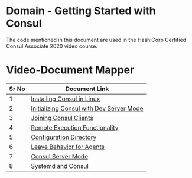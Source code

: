 # Domain - Getting Started with Consul

The code mentioned in this document are used in the HashiCorp Certified Consul Associate 2020 video course.

# Video-Document Mapper

| Sr No | Document Link                                    |
| ----- | ------------------------------------------------ |
| 1     | [Installing Consul in Linux][plda]               |
| 2     | [Initializing Consul with Dev Server Mode][pldb] |
| 3     | [Joining Consul Clients][pldc]                   |
| 4     | [Remote Execution Functionality][pldd]           |
| 5     | [Configuration Directory][plde]                  |
| 6     | [Leave Behavior for Agents][pldf]                |
| 7     | [Consul Server Mode][pldg]                       |
| 8     | [Systemd and Consul][pldh]                       |

[plda]: https://github.com/abhi15sep/Consul-Final/tree/master/Consul_Certification/hashicorp-certified-consul/domain-1-getting-started/install-consul.md
[pldb]: https://github.com/abhi15sep/Consul-Final/tree/master/Consul_Certification/hashicorp-certified-consul/domain-1-getting-started/consul-dev.md
[pldc]: https://github.com/abhi15sep/Consul-Final/tree/master/Consul_Certification/hashicorp-certified-consul/domain-1-getting-started/joining-client.md
[pldd]: https://github.com/abhi15sep/Consul-Final/tree/master/Consul_Certification/hashicorp-certified-consul/domain-1-getting-started/remote-exec.md
[plde]: https://github.com/abhi15sep/Consul-Final/tree/master/Consul_Certification/hashicorp-certified-consul/domain-1-getting-started/config-file.md
[pldf]: https://github.com/abhi15sep/Consul-Final/tree/master/Consul_Certification/hashicorp-certified-consul/domain-1-getting-started/leave-behaviour.md
[pldg]: https://github.com/abhi15sep/Consul-Final/tree/master/Consul_Certification/hashicorp-certified-consul/domain-1-getting-started/server-mode.md
[pldh]: https://github.com/abhi15sep/Consul-Final/tree/master/Consul_Certification/hashicorp-certified-consul/domain-1-getting-started/systemd-consul.md
